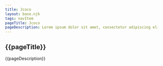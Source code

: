 ```yaml
---
title: Jcoco
layout: base.njk
tags: navItem
pageTitle: Jcoco
pageDescription: Lorem ipsum dolor sit amet, consectetur adipiscing elit, sed do eiusmod tempor incididunt ut labore et dolore magna aliqua. Ut enim ad minim veniam, quis nostrud exercitation ullamco laboris nisi ut aliquip ex ea commodo consequat.
---
```

 <h2> {{pageTitle}} </h2>
    <p> {{pageDescription}}  </p>